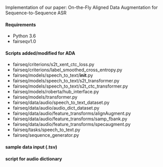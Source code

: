 Implementation of our paper: On-the-Fly Aligned Data Augmentation for Sequence-to-Sequence ASR

#### Requirements
- Python 3.6
- fairseqv1.0

#### Scripts added/modified for ADA
- fairseq/criterions/s2t_xent_ctc_loss.py
- fairseq/criterions/label_smoothed_cross_entropy.py
- fairseq/models/speech_to_text/__init__.py
- fairseq/models/speech_to_text/s2t_transformer.py
- fairseq/models/speech_to_text/s2t_ctc_transformer.py
- fairseq/models/roberta/hub_interface.py
- fairseq/models/transformer.py
- fairseq/data/audio/speech_to_text_dataset.py
- fairseq/data/audio/audio_dict_dataset.py
- fairseq/data/audio/feature_transforms/alignAugment.py
- fairseq/data/audio/feature_transforms/samp_fbank.py
- fairseq/data/audio/feature_transforms/specaugment.py 
- fairseq/tasks/speech_to_text.py
- fairseq/sequence_generator.py

#### sample data input (.tsv)

#### script for audio dictionary
